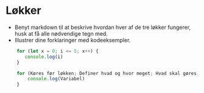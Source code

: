 # Løkker #

* Benyt markdown til at beskrive hvordan hver af de tre løkker fungerer, husk at få alle nødvendige tegn med.
* Illustrer dine forklaringer med kodeeksempler.

```javascript
    for (let x = 0; i <= 5; x++) {
       console.log(i)
    }

    for (Køres før løkken; Definer hvad og hvor meget; Hvad skal gøres) {
        console.log(Variabel)
    }
```

```javascript

```